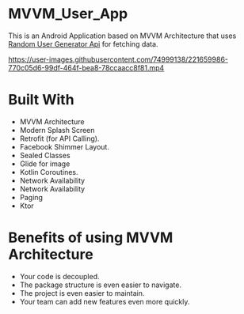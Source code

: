 # MVVM_User_App

This is an Android Application based on MVVM Architecture that uses [Random User Generator Api](https://randomuser.me/documentation) for fetching data.


https://user-images.githubusercontent.com/74999138/221659986-770c05d6-99df-464f-bea8-78ccaacc8f81.mp4



# Built With
+ MVVM Architecture
+ Modern Splash Screen
+ Retrofit (for API Calling).
+ Facebook Shimmer Layout.
+ Sealed Classes
+ Glide for image
+ Kotlin Coroutines.
+ Network Availability
+ Network Availability
+ Paging
+ Ktor

# Benefits of using MVVM Architecture
+ Your code is decoupled.
+ The package structure is even easier to navigate.
+ The project is even easier to maintain.
+ Your team can add new features even more quickly.




